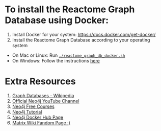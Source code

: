 # To install the Reactome Graph Database using Docker:

1. Install Docker for your system: https://docs.docker.com/get-docker/
2. Install the Reactome Graph Database according to your operating system
  - On Mac or Linux: Run [`./reactome_graph_db_docker.sh`](https://github.com/reactome/BCC-2020/blob/master/graph-database/reactome_graph_db_docker.sh)
  - On Windows:  Follow the instructions [here](https://github.com/reactome/BCC-2020/blob/master/graph-database/reactome_graph_db_docker_on_windows.txt) 

# Extra Resources

1. [Graph Databases - Wikipedia](https://en.wikipedia.org/wiki/Graph_database)
2. [Official Neo4j YouTube Channel](https://www.youtube.com/channel/UCvze3hU6OZBkB1vkhH2lH9Q)
3. [Neo4j Free Courses](https://neo4j.com/graphacademy/online-training/)
4. [Neo4j Tutorial](https://www.tutorialspoint.com/neo4j/)
5. [Neo4j Docker Hub Page](https://hub.docker.com/_/neo4j/)
6. [Matrix Wiki Fandom Page :)](https://matrix.fandom.com/wiki/Main_Page)
